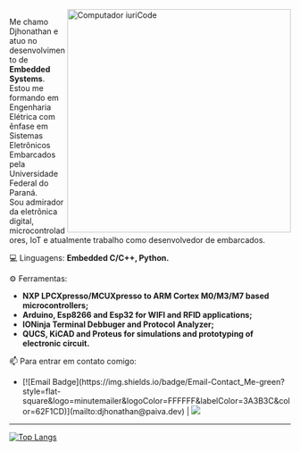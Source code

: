<img src="https://raw.githubusercontent.com/MicaelliMedeiros/micaellimedeiros/master/image/computer-illustration.png" min-width="400px" max-width="400px" width="400px" align="right" alt="Computador iuriCode">

<p align="left"> 
  Me chamo Djhonathan e atuo no desenvolvimento de <strong>Embedded Systems</strong>.<br>
  Estou me formando em Engenharia Elétrica com ênfase em Sistemas Eletrônicos Embarcados pela Universidade Federal do Paraná.<br>Sou admirador da eletrônica digital, microcontroladores, IoT e atualmente trabalho como desenvolvedor de embarcados.<br>
</p>

<p align="left">
  💻 Linguagens: <strong>Embedded C/C++, Python.</strong>
</p>

<p align="left">
  ⚙️ Ferramentas:
<ul>
<li><strong>NXP LPCXpresso/MCUXpresso to ARM Cortex M0/M3/M7 based microcontrollers;
<li>Arduino, Esp8266 and Esp32 for WIFI and RFID applications;
<li>IONinja Terminal Debbuger and Protocol Analyzer;
<li>QUCS, KiCAD and Proteus for simulations and prototyping of electronic circuit.</strong>
</ul>
</p>

<p align="left">
  📫 Para entrar em contato comigo:
<ul>
<li> [![Email Badge](https://img.shields.io/badge/Email-Contact_Me-green?style=flat-square&logo=minutemailer&logoColor=FFFFFF&labelColor=3A3B3C&color=62F1CD)](mailto:djhonathan@paiva.dev) |  <a href="https://www.linkedin.com/in/djhonathan-henrique-paiva/" alt="Linkedin">
  <img src="https://img.shields.io/badge/-Linkedin-0e76a8?style=flat-square&logo=Linkedin&logoColor=white&link=https://www.linkedin.com/in/djhonathan-henrique-paiva/"/></a>
</ul>
</p><hr>

[![Top Langs](https://github-readme-stats.vercel.app/api/top-langs/?username=dhpn3&layout=compact&theme=dracula)](https://github.com/dhpn3?tab=repositories)
